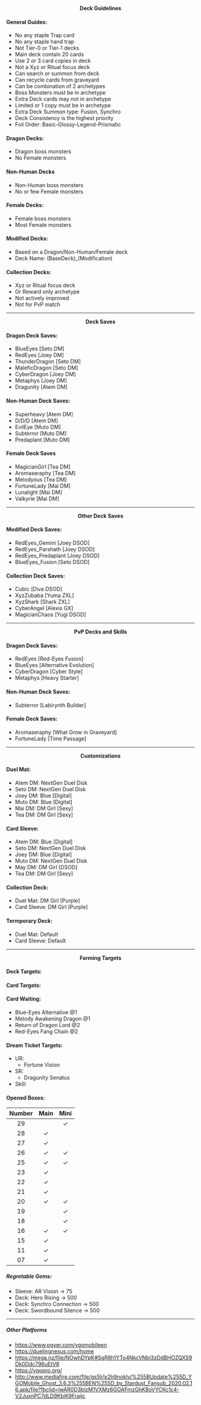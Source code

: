<div align="center"><b>Deck Guidelines</b></div>

#### General Guides:
- No any staple Trap card
- No any staple hand trap
- Not Tier-0 or Tier-1 decks
- Main deck contain 20 cards
- Use 2 or 3 card copies in deck
- Not a Xyz or Ritual focus deck
- Can search or summon from deck
- Can recycle cards from graveyard
- Can be combination of 2 archetypes
- Boss Monsters must be in archetype
- Extra Deck cards may not in archetype
- Limited or 1 copy must be in archetype
- Extra Deck Summon type: Fusion, Synchro
- Deck Consistency is the highest priority
- Foil Order: Basic-Glossy-Legend-Prismatic

#### Dragon Decks:
- Dragon boss monsters
- No Female monsters

#### Non-Human Decks
- Non-Human boss monsters
- No or few Female monsters

#### Female Decks:
- Female boss monsters
- Most Female monsters

#### Modified Decks:
- Based on a Dragon/Non-Human/Female deck
- Deck Name: (BaseDeck)_(Modification)

#### Collection Decks:
- Xyz or Ritual focus deck
- Or Reward only archetype
- Not actively improved
- Not for PvP match

------------------------------------

<div align="center"><b>Deck Saves</b></div>

#### Dragon Deck Saves:
- BlueEyes [Seto DM]
- RedEyes [Joey DM]
- ThunderDragon [Seto DM]
- MaleficDragon [Seto DM]
- CyberDragon [Joey DM]
- Metaphys [Joey DM]
- Dragunity [Atem DM]

#### Non-Human Deck Saves:
- Superheavy [Atem DM]
- D/D/D [Atem DM]
- EvilEye [Muto DM]
- Subterror [Muto DM]
- Predaplant [Muto DM]

#### Female Deck Saves
- MagicianGirl [Tea DM]
- Aromaseraphy [Tea DM]
- Melodyous [Tea DM]
- FortuneLady [Mai DM]
- Lunalight [Mai DM]
- Valkyrie [Mai DM]

------------------------------------

<div align="center"><b>Other Deck Saves</b></div>

#### Modified Deck Saves:
- RedEyes_Gemini [Joey DSOD]
- RedEyes_Parshath [Joey DSOD]
- RedEyes_Predaplant [Joey DSOD]
- BlueEyes_Fusion [Seto DSOD]

#### Collection Deck Saves:
- Cubic [Diva DSOD]
- XyzZubaba [Yuma ZXL]
- XyzShark [Shark ZXL]
- CyberAngel [Alexis GX]
- MagicianChaos [Yugi DSOD]

------------------------------------

<div align="center"><b>PvP Decks and Skills</b></div>

#### Dragon Deck Saves:
- RedEyes [Red-Eyes Fusion]
- BlueEyes [Alternative Evolution]
- CyberDragon [Cyber Style]
- Metaphys [Heavy Starter]

#### Non-Human Deck Saves:
- Subterror [Labirynth Builder]

#### Female Deck Saves:
- Aromaseraphy [What Grow in Graveyard]
- FortuneLady [Time Passage]

------------------------------------

<div align="center"><b>Customizations</b></div>

#### Duel Mat:
- Atem DM: NextGen Duel Disk
- Seto DM: NextGen Duel Disk
- Joey DM: Blue [Digital]
- Muto DM: Blue [Digital]
- Mai DM: DM Girl [Sexy]
- Tea DM: DM Girl [Sexy]

#### Card Sleeve:
- Atem DM: Blue [Digital]
- Seto DM: NextGen Duel Disk
- Joey DM: Blue [Digital]
- Muto DM: NextGen Duel Disk
- May DM: DM Girl [DSOD]
- Tea DM: DM Girl [Sexy]

#### Collection Deck:
- Duel Mat: DM Girl [Purple]
- Card Sleeve: DM Girl [Purple]

#### Termporary Deck:
- Duel Mat: Default
- Card Sleeve: Default

------------------------------------

<div align="center"><b>Farming Targets</b></div>

#### Deck Targets:

#### Card Targets:

#### Card Waiting:
- Blue-Eyes Alternative @1
- Melody Awakening Dragon @1
- Return of Dragon Lord @2
- Red-Eyes Fang Chain @2

#### Dream Ticket Targets:
- UR:
  - Fortune Vision
- SR:
  - Dragunity Senatus
- Skill:

#### Opened Boxes:
| Number | Main | Mini|
|:------:|:----:|:----:|
| 29 | | &check; |
| 28 | &check; | |
| 27 | &check; | |
| 26 | &check; | &check; |
| 25 | &check; | &check; |
| 23 | &check; | |
| 22 | &check; | |
| 21 | &check; | |
| 20 | &check; | &check; |
| 19 | | &check; |
| 18 | | &check; |
| 16 | &check; | &check; |
| 15 | &check; | |
| 11 | &check; | |
| 07 | &check; | |

##### Regretable Gems:
- Sleeve: AR Vision -> 75
- Deck: Hero Rising -> 500
- Deck: Synchro Connection -> 500
- Deck: Swordbound Silence -> 500

------------------------------------

##### Other Platforms
- https://www.pgyer.com/ygomobileen
- https://duelingnexus.com/home
- https://mega.nz/file/NOwhDYpK#SgR8h1YTo4NkcVNbi3zDdBHOZQXS9Dk0Ddc796uEtV8
- https://ygopro.org/
- http://www.mediafire.com/file/gs5lrlx2h9noklv/%255BUpdate%255D_YGOMobile_Ghost_3.6.3%255BEN%255D_by_Stardust_Fansub_2020.02.16.apk/file?fbclid=IwAR0D3blzM1VXMz6GOAFmzGhK8oVYCKc1c4-V2JuxnPC7dLD9KbiK9Fraijc
